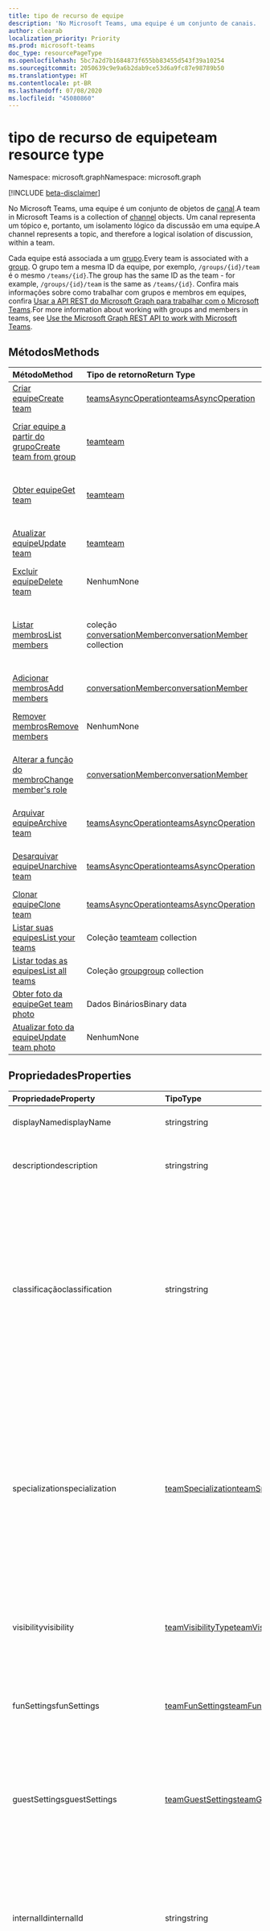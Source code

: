 ```yaml
---
title: tipo de recurso de equipe
description: 'No Microsoft Teams, uma equipe é um conjunto de canais. '
author: clearab
localization_priority: Priority
ms.prod: microsoft-teams
doc_type: resourcePageType
ms.openlocfilehash: 5bc7a2d7b1684873f655bb83455d543f39a10254
ms.sourcegitcommit: 2050639c9e9a6b2dab9ce53d6a9fc87e98789b50
ms.translationtype: HT
ms.contentlocale: pt-BR
ms.lasthandoff: 07/08/2020
ms.locfileid: "45080860"
---
```

# <a name="team-resource-type"></a><span data-ttu-id="1f609-103">tipo de recurso de equipe</span><span class="sxs-lookup"><span data-stu-id="1f609-103">team resource type</span></span>

<span data-ttu-id="1f609-104">Namespace: microsoft.graph</span><span class="sxs-lookup"><span data-stu-id="1f609-104">Namespace: microsoft.graph</span></span>

[!INCLUDE [beta-disclaimer](../../includes/beta-disclaimer.md)]

<span data-ttu-id="1f609-105">No Microsoft Teams, uma equipe é um conjunto de objetos de [canal](channel.md).</span><span class="sxs-lookup"><span data-stu-id="1f609-105">A team in Microsoft Teams is a collection of [channel](channel.md) objects.</span></span> <span data-ttu-id="1f609-106">Um canal representa um tópico e, portanto, um isolamento lógico da discussão em uma equipe.</span><span class="sxs-lookup"><span data-stu-id="1f609-106">A channel represents a topic, and therefore a logical isolation of discussion, within a team.</span></span>

<span data-ttu-id="1f609-107">Cada equipe está associada a um [grupo](../resources/group.md).</span><span class="sxs-lookup"><span data-stu-id="1f609-107">Every team is associated with a [group](../resources/group.md).</span></span> <span data-ttu-id="1f609-108">O grupo tem a mesma ID da equipe, por exemplo, `/groups/{id}/team` é o mesmo `/teams/{id}`.</span><span class="sxs-lookup"><span data-stu-id="1f609-108">The group has the same ID as the team - for example, `/groups/{id}/team` is the same as `/teams/{id}`.</span></span> <span data-ttu-id="1f609-109">Confira mais informações sobre como trabalhar com grupos e membros em equipes, confira [Usar a API REST do Microsoft Graph para trabalhar com o Microsoft Teams](teams-api-overview.md).</span><span class="sxs-lookup"><span data-stu-id="1f609-109">For more information about working with groups and members in teams, see [Use the Microsoft Graph REST API to work with Microsoft Teams](teams-api-overview.md).</span></span>

## <a name="methods"></a><span data-ttu-id="1f609-110">Métodos</span><span class="sxs-lookup"><span data-stu-id="1f609-110">Methods</span></span>

| <span data-ttu-id="1f609-111">Método</span><span class="sxs-lookup"><span data-stu-id="1f609-111">Method</span></span>       | <span data-ttu-id="1f609-112">Tipo de retorno</span><span class="sxs-lookup"><span data-stu-id="1f609-112">Return Type</span></span>  |<span data-ttu-id="1f609-113">Descrição</span><span class="sxs-lookup"><span data-stu-id="1f609-113">Description</span></span>|
|:---------------|:--------|:----------|
|[<span data-ttu-id="1f609-114">Criar equipe</span><span class="sxs-lookup"><span data-stu-id="1f609-114">Create team</span></span>](../api/team-post.md) | [<span data-ttu-id="1f609-115">teamsAsyncOperation</span><span class="sxs-lookup"><span data-stu-id="1f609-115">teamsAsyncOperation</span></span>](teamsasyncoperation.md) | <span data-ttu-id="1f609-116">Crie uma equipe do zero.</span><span class="sxs-lookup"><span data-stu-id="1f609-116">Create a team from scratch.</span></span> |
|[<span data-ttu-id="1f609-117">Criar equipe a partir do grupo</span><span class="sxs-lookup"><span data-stu-id="1f609-117">Create team from group</span></span>](../api/team-put-teams.md) | [<span data-ttu-id="1f609-118">team</span><span class="sxs-lookup"><span data-stu-id="1f609-118">team</span></span>](team.md) | <span data-ttu-id="1f609-119">Crie uma nova equipe ou adicione uma equipe a um grupo existente.</span><span class="sxs-lookup"><span data-stu-id="1f609-119">Create a new team, or add a team to an existing group.</span></span>|
|[<span data-ttu-id="1f609-120">Obter equipe</span><span class="sxs-lookup"><span data-stu-id="1f609-120">Get team</span></span>](../api/team-get.md) | [<span data-ttu-id="1f609-121">team</span><span class="sxs-lookup"><span data-stu-id="1f609-121">team</span></span>](team.md) | <span data-ttu-id="1f609-122">Recupere as propriedades e relações da equipe especificada.</span><span class="sxs-lookup"><span data-stu-id="1f609-122">Retrieve the properties and relationships of the specified team.</span></span>|
|[<span data-ttu-id="1f609-123">Atualizar equipe</span><span class="sxs-lookup"><span data-stu-id="1f609-123">Update team</span></span>](../api/team-update.md) | [<span data-ttu-id="1f609-124">team</span><span class="sxs-lookup"><span data-stu-id="1f609-124">team</span></span>](team.md) |<span data-ttu-id="1f609-125">Atualize as propriedades da equipe especificada.</span><span class="sxs-lookup"><span data-stu-id="1f609-125">Update the properties of the specified team.</span></span> |
|[<span data-ttu-id="1f609-126">Excluir equipe</span><span class="sxs-lookup"><span data-stu-id="1f609-126">Delete team</span></span>](/graph/api/group-delete?view=graph-rest-1.0) | <span data-ttu-id="1f609-127">Nenhum</span><span class="sxs-lookup"><span data-stu-id="1f609-127">None</span></span> |<span data-ttu-id="1f609-128">Exclua a equipe e o grupo associado.</span><span class="sxs-lookup"><span data-stu-id="1f609-128">Delete the team and its associated group.</span></span> |
|[<span data-ttu-id="1f609-129">Listar membros</span><span class="sxs-lookup"><span data-stu-id="1f609-129">List members</span></span>](../api/team-list-members.md)|<span data-ttu-id="1f609-130">coleção [conversationMember](../resources/conversationmember.md)</span><span class="sxs-lookup"><span data-stu-id="1f609-130">[conversationMember](../resources/conversationmember.md) collection</span></span>|<span data-ttu-id="1f609-131">Obtenha o conversationMembers da propriedade de navegação dos membros.</span><span class="sxs-lookup"><span data-stu-id="1f609-131">Get the conversationMembers from the members navigation property.</span></span>|
|[<span data-ttu-id="1f609-132">Adicionar membros</span><span class="sxs-lookup"><span data-stu-id="1f609-132">Add members</span></span>](../api/team-post-members.md)|[<span data-ttu-id="1f609-133">conversationMember</span><span class="sxs-lookup"><span data-stu-id="1f609-133">conversationMember</span></span>](../resources/conversationmember.md)|<span data-ttu-id="1f609-134">Adicionar um novo membro.</span><span class="sxs-lookup"><span data-stu-id="1f609-134">Add a new member.</span></span>|
|[<span data-ttu-id="1f609-135">Remover membros</span><span class="sxs-lookup"><span data-stu-id="1f609-135">Remove members</span></span>](../api/team-delete-members.md)|<span data-ttu-id="1f609-136">Nenhum</span><span class="sxs-lookup"><span data-stu-id="1f609-136">None</span></span>|<span data-ttu-id="1f609-137">Excluir um objeto [conversationMember](../resources/conversationmember.md).</span><span class="sxs-lookup"><span data-stu-id="1f609-137">Delete a [conversationMember](../resources/conversationmember.md) object.</span></span>|
|[<span data-ttu-id="1f609-138">Alterar a função do membro</span><span class="sxs-lookup"><span data-stu-id="1f609-138">Change member's role</span></span>](../api/conversationmember-update.md)|[<span data-ttu-id="1f609-139">conversationMember</span><span class="sxs-lookup"><span data-stu-id="1f609-139">conversationMember</span></span>](../resources/conversationmember.md)|<span data-ttu-id="1f609-140">Alterar um membro para um proprietário ou voltar para um membro regular.</span><span class="sxs-lookup"><span data-stu-id="1f609-140">Change a member to an owner or back to a regular member.</span></span>|
|[<span data-ttu-id="1f609-141">Arquivar equipe</span><span class="sxs-lookup"><span data-stu-id="1f609-141">Archive team</span></span>](../api/team-archive.md) | [<span data-ttu-id="1f609-142">teamsAsyncOperation</span><span class="sxs-lookup"><span data-stu-id="1f609-142">teamsAsyncOperation</span></span>](../resources/teamsasyncoperation.md) |<span data-ttu-id="1f609-143">Coloque a equipe em um estado somente leitura.</span><span class="sxs-lookup"><span data-stu-id="1f609-143">Put the team in a read-only state.</span></span> |
|[<span data-ttu-id="1f609-144">Desarquivar equipe</span><span class="sxs-lookup"><span data-stu-id="1f609-144">Unarchive team</span></span>](../api/team-unarchive.md) | [<span data-ttu-id="1f609-145">teamsAsyncOperation</span><span class="sxs-lookup"><span data-stu-id="1f609-145">teamsAsyncOperation</span></span>](../resources/teamsasyncoperation.md) |<span data-ttu-id="1f609-146">Restaure a equipe com um estado de leitura e gravação.</span><span class="sxs-lookup"><span data-stu-id="1f609-146">Restore the team to a read-write state.</span></span> |
|[<span data-ttu-id="1f609-147">Clonar equipe</span><span class="sxs-lookup"><span data-stu-id="1f609-147">Clone team</span></span>](../api/team-clone.md) | [<span data-ttu-id="1f609-148">teamsAsyncOperation</span><span class="sxs-lookup"><span data-stu-id="1f609-148">teamsAsyncOperation</span></span>](../resources/teamsasyncoperation.md) |<span data-ttu-id="1f609-149">Copie a equipe e o grupo associado.</span><span class="sxs-lookup"><span data-stu-id="1f609-149">Copy the team and its associated group.</span></span> |
|[<span data-ttu-id="1f609-150">Listar suas equipes</span><span class="sxs-lookup"><span data-stu-id="1f609-150">List your teams</span></span>](../api/user-list-joinedteams.md) | <span data-ttu-id="1f609-151">Coleção [team](team.md)</span><span class="sxs-lookup"><span data-stu-id="1f609-151">[team](team.md) collection</span></span> | <span data-ttu-id="1f609-152">Liste as equipes das quais você é membro.</span><span class="sxs-lookup"><span data-stu-id="1f609-152">List the teams you are a member of.</span></span> |
|[<span data-ttu-id="1f609-153">Listar todas as equipes</span><span class="sxs-lookup"><span data-stu-id="1f609-153">List all teams</span></span>](/graph/teams-list-all-teams) | <span data-ttu-id="1f609-154">Coleção [group](group.md)</span><span class="sxs-lookup"><span data-stu-id="1f609-154">[group](group.md) collection</span></span> | <span data-ttu-id="1f609-155">Liste todos os grupos que têm equipes.</span><span class="sxs-lookup"><span data-stu-id="1f609-155">List all groups that have teams.</span></span> |
|[<span data-ttu-id="1f609-156">Obter foto da equipe</span><span class="sxs-lookup"><span data-stu-id="1f609-156">Get team photo</span></span>](../api/team-get-photo.md) | <span data-ttu-id="1f609-157">Dados Binários</span><span class="sxs-lookup"><span data-stu-id="1f609-157">Binary data</span></span> | <span data-ttu-id="1f609-158">Obter a foto (imagem) de uma equipe.</span><span class="sxs-lookup"><span data-stu-id="1f609-158">Get the photo (picture) for a team.</span></span> |
|[<span data-ttu-id="1f609-159">Atualizar foto da equipe</span><span class="sxs-lookup"><span data-stu-id="1f609-159">Update team photo</span></span>](../api/team-update-photo.md) | <span data-ttu-id="1f609-160">Nenhum</span><span class="sxs-lookup"><span data-stu-id="1f609-160">None</span></span> | <span data-ttu-id="1f609-161">Atualizar a foto (imagem) de uma equipe.</span><span class="sxs-lookup"><span data-stu-id="1f609-161">Update the photo (picture) for a team.</span></span> |

## <a name="properties"></a><span data-ttu-id="1f609-162">Propriedades</span><span class="sxs-lookup"><span data-stu-id="1f609-162">Properties</span></span>

| <span data-ttu-id="1f609-163">Propriedade</span><span class="sxs-lookup"><span data-stu-id="1f609-163">Property</span></span> | <span data-ttu-id="1f609-164">Tipo</span><span class="sxs-lookup"><span data-stu-id="1f609-164">Type</span></span> | <span data-ttu-id="1f609-165">Descrição</span><span class="sxs-lookup"><span data-stu-id="1f609-165">Description</span></span> |
|:---------------|:--------|:----------|
|<span data-ttu-id="1f609-166">displayName</span><span class="sxs-lookup"><span data-stu-id="1f609-166">displayName</span></span>|<span data-ttu-id="1f609-167">string</span><span class="sxs-lookup"><span data-stu-id="1f609-167">string</span></span>| <span data-ttu-id="1f609-168">O nome da equipe.</span><span class="sxs-lookup"><span data-stu-id="1f609-168">The name of the team.</span></span> |
|<span data-ttu-id="1f609-169">description</span><span class="sxs-lookup"><span data-stu-id="1f609-169">description</span></span>|<span data-ttu-id="1f609-170">string</span><span class="sxs-lookup"><span data-stu-id="1f609-170">string</span></span>| <span data-ttu-id="1f609-171">Uma descrição opcional para a equipe.</span><span class="sxs-lookup"><span data-stu-id="1f609-171">An optional description for the team.</span></span> |
|<span data-ttu-id="1f609-172">classificação</span><span class="sxs-lookup"><span data-stu-id="1f609-172">classification</span></span>|<span data-ttu-id="1f609-173">string</span><span class="sxs-lookup"><span data-stu-id="1f609-173">string</span></span>| <span data-ttu-id="1f609-174">Um rótulo opcional.</span><span class="sxs-lookup"><span data-stu-id="1f609-174">An optional label.</span></span> <span data-ttu-id="1f609-175">Normalmente descreve a confidencialidade da empresa ou dos dados da equipe.</span><span class="sxs-lookup"><span data-stu-id="1f609-175">Typically describes the data or business sensitivity of the team.</span></span> <span data-ttu-id="1f609-176">Deve coincidir com um dos conjuntos predefinidos no diretório do locatário.</span><span class="sxs-lookup"><span data-stu-id="1f609-176">Must match one of a pre-configured set in the tenant's directory.</span></span> |
|<span data-ttu-id="1f609-177">specialization</span><span class="sxs-lookup"><span data-stu-id="1f609-177">specialization</span></span>|[<span data-ttu-id="1f609-178">teamSpecialization</span><span class="sxs-lookup"><span data-stu-id="1f609-178">teamSpecialization</span></span>](teamspecialization.md)| <span data-ttu-id="1f609-179">Opcional.</span><span class="sxs-lookup"><span data-stu-id="1f609-179">Optional.</span></span> <span data-ttu-id="1f609-180">Indica se a equipe destina-se a um caso de uso específico.</span><span class="sxs-lookup"><span data-stu-id="1f609-180">Indicates whether the team is intended for a particular use case.</span></span>  <span data-ttu-id="1f609-181">Cada especialização de equipe tem acesso a comportamentos e experiências exclusivos direcionados ao seu caso de uso.</span><span class="sxs-lookup"><span data-stu-id="1f609-181">Each team specialization has access to unique behaviors and experiences targeted to its use case.</span></span> |
|<span data-ttu-id="1f609-182">visibility</span><span class="sxs-lookup"><span data-stu-id="1f609-182">visibility</span></span>|[<span data-ttu-id="1f609-183">teamVisibilityType</span><span class="sxs-lookup"><span data-stu-id="1f609-183">teamVisibilityType</span></span>](teamvisibilitytype.md)| <span data-ttu-id="1f609-184">A visibilidade de um grupo e equipe.</span><span class="sxs-lookup"><span data-stu-id="1f609-184">The visibility of a the group and team.</span></span> <span data-ttu-id="1f609-185">O padrão é Público.</span><span class="sxs-lookup"><span data-stu-id="1f609-185">Defaults to Public.</span></span> |
|<span data-ttu-id="1f609-186">funSettings</span><span class="sxs-lookup"><span data-stu-id="1f609-186">funSettings</span></span>|[<span data-ttu-id="1f609-187">teamFunSettings</span><span class="sxs-lookup"><span data-stu-id="1f609-187">teamFunSettings</span></span>](teamfunsettings.md) |<span data-ttu-id="1f609-188">Configurações que definem o uso de Giphy, memes e figurinhas na equipe.</span><span class="sxs-lookup"><span data-stu-id="1f609-188">Settings to configure use of Giphy, memes, and stickers in the team.</span></span>|
|<span data-ttu-id="1f609-189">guestSettings</span><span class="sxs-lookup"><span data-stu-id="1f609-189">guestSettings</span></span>|[<span data-ttu-id="1f609-190">teamGuestSettings</span><span class="sxs-lookup"><span data-stu-id="1f609-190">teamGuestSettings</span></span>](teamguestsettings.md) |<span data-ttu-id="1f609-191">Configurações que definem se os convidados podem criar, atualizar ou excluir canais na equipe.</span><span class="sxs-lookup"><span data-stu-id="1f609-191">Settings to configure whether guests can create, update, or delete channels in the team.</span></span>|
|<span data-ttu-id="1f609-192">internalId</span><span class="sxs-lookup"><span data-stu-id="1f609-192">internalId</span></span> | <span data-ttu-id="1f609-193">string</span><span class="sxs-lookup"><span data-stu-id="1f609-193">string</span></span> | <span data-ttu-id="1f609-194">Uma ID exclusiva da equipe, que foi usada em alguns locais, como o log de auditoria da [API da Atividade de Gestão do Office 365](https://docs.microsoft.com/office/office-365-management-api/office-365-management-activity-api-reference).</span><span class="sxs-lookup"><span data-stu-id="1f609-194">A unique ID for the team that has been used in a few places such as the audit log/[Office 365 Management Activity API](https://docs.microsoft.com/office/office-365-management-api/office-365-management-activity-api-reference).</span></span> |
|<span data-ttu-id="1f609-195">isArchived</span><span class="sxs-lookup"><span data-stu-id="1f609-195">isArchived</span></span>|<span data-ttu-id="1f609-196">Booliano</span><span class="sxs-lookup"><span data-stu-id="1f609-196">Boolean</span></span>|<span data-ttu-id="1f609-197">Se essa equipe está no modo somente leitura.</span><span class="sxs-lookup"><span data-stu-id="1f609-197">Whether this team is in read-only mode.</span></span> |
|<span data-ttu-id="1f609-198">memberSettings</span><span class="sxs-lookup"><span data-stu-id="1f609-198">memberSettings</span></span>|[<span data-ttu-id="1f609-199">teamMemberSettings</span><span class="sxs-lookup"><span data-stu-id="1f609-199">teamMemberSettings</span></span>](teammembersettings.md) |<span data-ttu-id="1f609-200">Configurações para configurar se os membros podem executar determinadas ações, por exemplo, criar canais e adicionar bots na equipe.</span><span class="sxs-lookup"><span data-stu-id="1f609-200">Settings to configure whether members can perform certain actions, for example, create channels and add bots, in the team.</span></span>|
|<span data-ttu-id="1f609-201">messagingSettings</span><span class="sxs-lookup"><span data-stu-id="1f609-201">messagingSettings</span></span>|[<span data-ttu-id="1f609-202">teamMessagingSettings</span><span class="sxs-lookup"><span data-stu-id="1f609-202">teamMessagingSettings</span></span>](teammessagingsettings.md) |<span data-ttu-id="1f609-203">Configurações para definir a mensagens e menções na equipe.</span><span class="sxs-lookup"><span data-stu-id="1f609-203">Settings to configure messaging and mentions in the team.</span></span>|
|<span data-ttu-id="1f609-204">discoverySettings</span><span class="sxs-lookup"><span data-stu-id="1f609-204">discoverySettings</span></span>|[<span data-ttu-id="1f609-205">teamDiscoverySettings</span><span class="sxs-lookup"><span data-stu-id="1f609-205">teamDiscoverySettings</span></span>](teamdiscoverysettings.md) |<span data-ttu-id="1f609-206">Configurações de capacidade de descoberta da equipe por outras pessoas.</span><span class="sxs-lookup"><span data-stu-id="1f609-206">Settings to configure team discoverability by others.</span></span>|
|<span data-ttu-id="1f609-207">webUrl</span><span class="sxs-lookup"><span data-stu-id="1f609-207">webUrl</span></span>|<span data-ttu-id="1f609-208">cadeia de caracteres (somente leitura)</span><span class="sxs-lookup"><span data-stu-id="1f609-208">string (readonly)</span></span> | <span data-ttu-id="1f609-209">Um hiperlink que será enviado à equipe no cliente do Microsoft Teams.</span><span class="sxs-lookup"><span data-stu-id="1f609-209">A hyperlink that will go to the team in the Microsoft Teams client.</span></span> <span data-ttu-id="1f609-210">Esta é a URL que você recebe ao clicar com o botão direito do mouse em uma equipe no cliente do Microsoft Teams e escolher **Obter o link para a equipe**.</span><span class="sxs-lookup"><span data-stu-id="1f609-210">This is the URL that you get when you right-click a team in the Microsoft Teams client and select **Get link to team**.</span></span> <span data-ttu-id="1f609-211">Essa URL deve ser tratada como um blob opaco e não analisado.</span><span class="sxs-lookup"><span data-stu-id="1f609-211">This URL should be treated as an opaque blob, and not parsed.</span></span> |
|<span data-ttu-id="1f609-212">classSettings</span><span class="sxs-lookup"><span data-stu-id="1f609-212">classSettings</span></span>|[<span data-ttu-id="1f609-213">teamClassSettings</span><span class="sxs-lookup"><span data-stu-id="1f609-213">teamClassSettings</span></span>](teamclasssettings.md) |<span data-ttu-id="1f609-214">Definir configurações de uma classe.</span><span class="sxs-lookup"><span data-stu-id="1f609-214">Configure settings of a class.</span></span> <span data-ttu-id="1f609-215">Disponível apenas quando a equipe representa uma classe.</span><span class="sxs-lookup"><span data-stu-id="1f609-215">Available only when the team represents a class.</span></span>|

## <a name="relationships"></a><span data-ttu-id="1f609-216">Relações</span><span class="sxs-lookup"><span data-stu-id="1f609-216">Relationships</span></span>

| <span data-ttu-id="1f609-217">Relação</span><span class="sxs-lookup"><span data-stu-id="1f609-217">Relationship</span></span> | <span data-ttu-id="1f609-218">Tipo</span><span class="sxs-lookup"><span data-stu-id="1f609-218">Type</span></span> | <span data-ttu-id="1f609-219">Descrição</span><span class="sxs-lookup"><span data-stu-id="1f609-219">Description</span></span> |
|:---------------|:--------|:----------|
|<span data-ttu-id="1f609-220">channels</span><span class="sxs-lookup"><span data-stu-id="1f609-220">channels</span></span>|<span data-ttu-id="1f609-221">Coleção [channel](channel.md)</span><span class="sxs-lookup"><span data-stu-id="1f609-221">[channel](channel.md) collection</span></span>|<span data-ttu-id="1f609-222">A coleção de canais e mensagens associadas à equipe.</span><span class="sxs-lookup"><span data-stu-id="1f609-222">The collection of channels & messages associated with the team.</span></span>|
|<span data-ttu-id="1f609-223">installedApps</span><span class="sxs-lookup"><span data-stu-id="1f609-223">installedApps</span></span>|<span data-ttu-id="1f609-224">Coleção [teamsAppInstallation](teamsappinstallation.md)</span><span class="sxs-lookup"><span data-stu-id="1f609-224">[teamsAppInstallation](teamsappinstallation.md) collection</span></span>|<span data-ttu-id="1f609-225">Os aplicativos instalados nessa equipe.</span><span class="sxs-lookup"><span data-stu-id="1f609-225">The apps installed in this team.</span></span>|
|<span data-ttu-id="1f609-226">members</span><span class="sxs-lookup"><span data-stu-id="1f609-226">members</span></span>|<span data-ttu-id="1f609-227">coleção [conversationMember](../resources/conversationmember.md)</span><span class="sxs-lookup"><span data-stu-id="1f609-227">[conversationMember](../resources/conversationmember.md) collection</span></span>|<span data-ttu-id="1f609-228">Membros e proprietários da equipe.</span><span class="sxs-lookup"><span data-stu-id="1f609-228">Members and owners of the team.</span></span>|
|<span data-ttu-id="1f609-229">owners</span><span class="sxs-lookup"><span data-stu-id="1f609-229">owners</span></span>|[<span data-ttu-id="1f609-230">user</span><span class="sxs-lookup"><span data-stu-id="1f609-230">user</span></span>](user.md)| <span data-ttu-id="1f609-231">A lista de proprietários desta equipe.</span><span class="sxs-lookup"><span data-stu-id="1f609-231">The list of this team's owners.</span></span> <span data-ttu-id="1f609-232">Atualmente, ao criar uma equipe usando permissões de aplicativo, exatamente um proprietário deve ser especificado.</span><span class="sxs-lookup"><span data-stu-id="1f609-232">Currently, when creating a team using application permissions, exactly one owner must be specified.</span></span> <span data-ttu-id="1f609-233">Ao usar permissões delegadas pelo usuário, nenhum proprietário pode ser especificado (o usuário atual é o proprietário).</span><span class="sxs-lookup"><span data-stu-id="1f609-233">When using user delegated permissions, no owner can be specified (the current user is the owner).</span></span> <span data-ttu-id="1f609-234">O proprietário deve ser especificado como um objeto ID (GUID), não um UPN.</span><span class="sxs-lookup"><span data-stu-id="1f609-234">Owner must be specified as an object ID (GUID), not a UPN.</span></span> |
|<span data-ttu-id="1f609-235">operations</span><span class="sxs-lookup"><span data-stu-id="1f609-235">operations</span></span>|<span data-ttu-id="1f609-236">Coleção [teamsAsyncOperation](teamsasyncoperation.md)</span><span class="sxs-lookup"><span data-stu-id="1f609-236">[teamsAsyncOperation](teamsasyncoperation.md) collection</span></span>| <span data-ttu-id="1f609-237">As operações assíncronas que foram executadas ou estão em execução nesta equipe.</span><span class="sxs-lookup"><span data-stu-id="1f609-237">The async operations that ran or are running on this team.</span></span> | 
|<span data-ttu-id="1f609-238">photo</span><span class="sxs-lookup"><span data-stu-id="1f609-238">photo</span></span>|[<span data-ttu-id="1f609-239">profilePhoto</span><span class="sxs-lookup"><span data-stu-id="1f609-239">profilePhoto</span></span>](../resources/profilephoto.md)|<span data-ttu-id="1f609-240">Foto da equipe.</span><span class="sxs-lookup"><span data-stu-id="1f609-240">The team photo.</span></span>|
|[<span data-ttu-id="1f609-241">primaryChannel</span><span class="sxs-lookup"><span data-stu-id="1f609-241">primaryChannel</span></span>](../api/team-get-primarychannel.md)|[<span data-ttu-id="1f609-242">channel</span><span class="sxs-lookup"><span data-stu-id="1f609-242">channel</span></span>](channel.md)| <span data-ttu-id="1f609-243">O canal geral da equipe.</span><span class="sxs-lookup"><span data-stu-id="1f609-243">The general channel for the team.</span></span> | 
|<span data-ttu-id="1f609-244">Cronograma</span><span class="sxs-lookup"><span data-stu-id="1f609-244">schedule</span></span>|[<span data-ttu-id="1f609-245">Cronograma</span><span class="sxs-lookup"><span data-stu-id="1f609-245">schedule</span></span>](schedule.md)| <span data-ttu-id="1f609-246">Cronograma de turno para essa equipe.</span><span class="sxs-lookup"><span data-stu-id="1f609-246">The schedule of shifts for this team.</span></span>|
|<span data-ttu-id="1f609-247">template</span><span class="sxs-lookup"><span data-stu-id="1f609-247">template</span></span>|[<span data-ttu-id="1f609-248">teamsTemplate</span><span class="sxs-lookup"><span data-stu-id="1f609-248">teamsTemplate</span></span>](teamstemplate.md)| <span data-ttu-id="1f609-249">O modelo usado para criar essa equipe.</span><span class="sxs-lookup"><span data-stu-id="1f609-249">The template this team was created from.</span></span> <span data-ttu-id="1f609-250">Confira os [modelos disponíveis](https://docs.microsoft.com/MicrosoftTeams/get-started-with-teams-templates).</span><span class="sxs-lookup"><span data-stu-id="1f609-250">See [available templates](https://docs.microsoft.com/MicrosoftTeams/get-started-with-teams-templates).</span></span> |

## <a name="json-representation"></a><span data-ttu-id="1f609-251">Representação JSON</span><span class="sxs-lookup"><span data-stu-id="1f609-251">JSON representation</span></span>

<span data-ttu-id="1f609-252">Veja a seguir uma representação JSON do recurso.</span><span class="sxs-lookup"><span data-stu-id="1f609-252">The following is a JSON representation of the resource.</span></span>

><span data-ttu-id="1f609-253">**Observação:** se a equipe for do tipo classe, uma propriedade **classSettings** será aplicada à equipe.</span><span class="sxs-lookup"><span data-stu-id="1f609-253">**Note:** If the team is of type class, a **classSettings** property is applied on the team.</span></span>

<!-- {
  "blockType": "resource",
  "@odata.type": "microsoft.graph.team",
  "baseType": "microsoft.graph.entity"
}-->

```json
{
  "guestSettings": {"@odata.type": "microsoft.graph.teamGuestSettings"},
  "memberSettings": {"@odata.type": "microsoft.graph.teamMemberSettings"},
  "messagingSettings": {"@odata.type": "microsoft.graph.teamMessagingSettings"},
  "funSettings": {"@odata.type": "microsoft.graph.teamFunSettings"},
  "discoverySettings": {"@odata.type": "microsoft.graph.teamDiscoverySettings"},
  "internalId": "string",
  "isArchived": false,
  "webUrl": "string (URL)",
  "displayName": "string",
  "description": "string",
  "classification": "string",
  "specialization": "string",
  "visibility": "string",
  "classSettings": {"@odata.type": "microsoft.graph.teamClassSettings"}
}
```

<!-- uuid: 8fcb5dbc-d5aa-4681-8e31-b001d5168d79
2015-10-25 14:57:30 UTC -->
<!--
{
  "type": "#page.annotation",
  "description": "team resource",
  "keywords": "",
  "section": "documentation",
  "tocPath": "",
  "suppressions": []
}
-->

## <a name="see-also"></a><span data-ttu-id="1f609-254">Confira também</span><span class="sxs-lookup"><span data-stu-id="1f609-254">See also</span></span>

- [<span data-ttu-id="1f609-255">Como criar um grupo com uma equipe</span><span class="sxs-lookup"><span data-stu-id="1f609-255">Creating a group with a team</span></span>](/graph/teams-create-group-and-team)
- [<span data-ttu-id="1f609-256">Usar o API do Microsoft Graph para trabalhar com o Microsoft Teams</span><span class="sxs-lookup"><span data-stu-id="1f609-256">Use the Microsoft Graph API to work with Microsoft Teams</span></span>](teams-api-overview.md)
